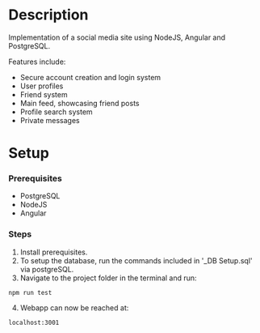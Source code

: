 # Description
Implementation of a social media site using NodeJS, Angular and PostgreSQL.

Features include:
- Secure account creation and login system
- User profiles
- Friend system
- Main feed, showcasing friend posts
- Profile search system
- Private messages

# Setup
### Prerequisites
- PostgreSQL
- NodeJS
- Angular

### Steps

1. Install prerequisites.
2. To setup the database, run the commands included in '_DB Setup.sql' via postgreSQL.
3. Navigate to the project folder in the terminal and run:
```
npm run test
```
4. Webapp can now be reached at:
```
localhost:3001
```